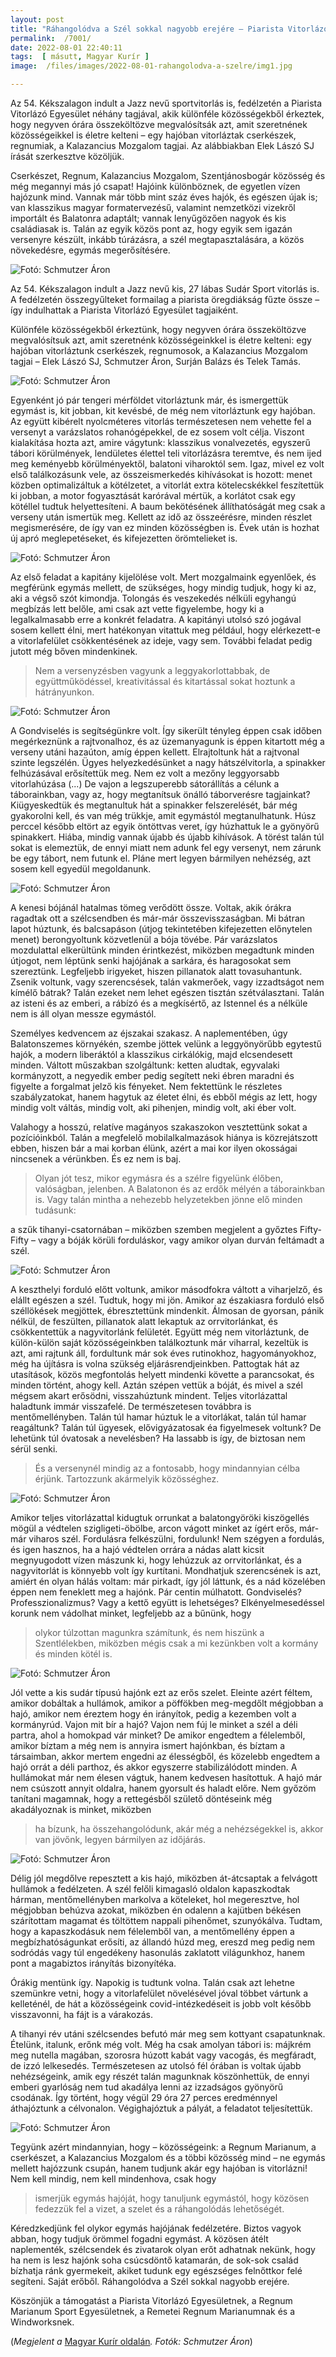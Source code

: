 ```yaml
---
layout: post
title: "Ráhangolódva a Szél sokkal nagyobb erejére – Piarista Vitorlázó Egyesület a Kékszalagon"
permalink:  /7001/ 
date: 2022-08-01 22:40:11
tags:  [ másutt, Magyar Kurír ] 
image:  /files/images/2022-08-01-rahangolodva-a-szelre/img1.jpg

---
```

Az 54. Kékszalagon indult a Jazz nevű sportvitorlás is, fedélzetén a Piarista Vitorlázó Egyesület néhány tagjával, akik különféle közösségekből érkeztek, hogy negyven órára összeköltözve megvalósítsák azt, amit szeretnének közösségeikkel is életre kelteni – egy hajóban vitorláztak cserkészek, regnumiak, a Kalazancius Mozgalom tagjai. Az alábbiakban Elek Lászó SJ írását szerkesztve közöljük.

<!--break-->

Cserkészet, Regnum, Kalazancius Mozgalom, Szentjánosbogár közösség és még megannyi más jó csapat! Hajóink különböznek, de egyetlen vízen hajózunk mind. Vannak már több mint száz éves hajók, és egészen újak is; van klasszikus magyar formatervezésű, valamint nemzetközi vizekről importált és Balatonra adaptált; vannak lenyűgözően nagyok és kis családiasak is. Talán az egyik közös pont az, hogy egyik sem igazán versenyre készült, inkább túrázásra, a szél megtapasztalására, a közös növekedésre, egymás megerősítésére.

![Fotó: Schmutzer Áron](/files/images/2022-08-01-rahangolodva-a-szelre/img2.jpg)

Az 54. Kékszalagon indult a Jazz nevű kis, 27 lábas Sudár Sport vitorlás is. A fedélzetén összegyűlteket formailag a piarista öregdiákság fűzte össze – így indulhattak a Piarista Vitorlázó Egyesület tagjaiként.

Különféle közösségekből érkeztünk, hogy negyven órára összeköltözve megvalósítsuk azt, amit szeretnénk közösségeinkkel is életre kelteni: egy hajóban vitorláztunk cserkészek, regnumosok, a Kalazancius Mozgalom tagjai – Elek Lászó SJ, Schmutzer Áron, Surján Balázs és Telek Tamás.

![Fotó: Schmutzer Áron](/files/images/2022-08-01-rahangolodva-a-szelre/img3.jpg)

Egyenként jó pár tengeri mérföldet vitorláztunk már, és ismergettük egymást is, kit jobban, kit kevésbé, de még nem vitorláztunk egy hajóban. Az együtt kibérelt nyolcméteres vitorlás természetesen nem vehette fel a versenyt a varázslatos rohanógépekkel, de ez sosem volt célja. Viszont kialakítása hozta azt, amire vágytunk: klasszikus vonalvezetés, egyszerű tábori körülmények, lendületes élettel teli vitorlázásra teremtve, és nem ijed meg keményebb körülményektől, balatoni viharoktól sem. Igaz, mivel ez volt első találkozásunk vele, az összeismerkedés kihívásokat is hozott: menet közben optimalizáltuk a kötélzetet, a vitorlát extra kötelecskékkel feszítettük ki jobban, a motor fogyasztását karórával mértük, a korlátot csak egy kötéllel tudtuk helyettesíteni. A baum bekötésének állíthatóságát meg csak a verseny után ismertük meg. Kellett az idő az összeérésre, minden részlet megismerésére, de így van ez minden közösségben is. Évek után is hozhat új apró meglepetéseket, és kifejezetten örömtelieket is.

![Fotó: Schmutzer Áron](/files/images/2022-08-01-rahangolodva-a-szelre/img4.jpg)

Az első feladat a kapitány kijelölése volt. Mert mozgalmaink egyenlőek, és megférünk egymás mellett, de szükséges, hogy mindig tudjuk, hogy ki az, aki a végső szót kimondja. Tolongás és veszekedés nélküli egyhangú megbízás lett belőle, ami csak azt vette figyelembe, hogy ki a legalkalmasabb erre a konkrét feladatra. A kapitányi utolsó szó jogával sosem kellett élni, mert hatékonyan vitattuk meg például, hogy elérkezett-e a vitorlafelület csökkentésének az ideje, vagy sem. További feladat pedig jutott még bőven mindenkinek.

> Nem a versenyzésben vagyunk a leggyakorlottabbak, de együttműködéssel, kreativitással és kitartással sokat hoztunk a hátrányunkon.

![Fotó: Schmutzer Áron](/files/images/2022-08-01-rahangolodva-a-szelre/img5.jpg)

A Gondviselés is segítségünkre volt. Így sikerült tényleg éppen csak időben megérkeznünk a rajtvonalhoz, és az üzemanyagunk is éppen kitartott még a verseny utáni hazaúton, amíg éppen kellett. Elrajtoltunk hát a rajtvonal szinte legszélén. Ügyes helyezkedésünket a nagy hátszélvitorla, a spinakker felhúzásával erősítettük meg. Nem ez volt a mezőny leggyorsabb vitorlahúzása (...) De vajon a legszuperebb sátorállítás a célunk a táborainkban, vagy az, hogy megtanítsuk önálló táborverésre tagjainkat? Kiügyeskedtük és megtanultuk hát a spinakker felszerelését, bár még gyakorolni kell, és van még trükkje, amit egymástól megtanulhatunk. Húsz perccel később eltört az egyik öntöttvas veret, így húzhattuk le a gyönyörű spinakkert. Hiába, mindig vannak újabb és újabb kihívások. A törést talán túl sokat is elemeztük, de ennyi miatt nem adunk fel egy versenyt, nem zárunk be egy tábort, nem futunk el. Pláne mert legyen bármilyen nehézség, azt sosem kell egyedül megoldanunk.

![Fotó: Schmutzer Áron](/files/images/2022-08-01-rahangolodva-a-szelre/img6.jpg)

A kenesi bójánál hatalmas tömeg verődött össze. Voltak, akik órákra ragadtak ott a szélcsendben és már-már összevisszaságban. Mi bátran lapot húztunk, és balcsapáson (útjog tekintetében kifejezetten előnytelen menet) berongyoltunk közvetlenül a bója tövébe. Pár varázslatos mozdulattal elkerültünk minden érintkezést, miközben megadtunk minden útjogot, nem léptünk senki hajójának a sarkára, és haragosokat sem szereztünk. Legfeljebb irigyeket, hiszen pillanatok alatt tovasuhantunk. Zsenik voltunk, vagy szerencsések, talán vakmerőek, vagy izzadtságot nem kímélő bátrak? Talán ezeket nem lehet egészen tisztán szétválasztani. Talán az isteni és az emberi, a rábízó és a megkísértő, az Istennel és a nélküle nem is áll olyan messze egymástól.

Személyes kedvencem az éjszakai szakasz. A naplementében, úgy Balatonszemes környékén, szembe jöttek velünk a leggyönyörűbb egytestű hajók, a modern liberáktól a klasszikus cirkálókig, majd elcsendesett minden. Váltott műszakban szolgáltunk: ketten aludtak, egyvalaki kormányzott, a negyedik ember pedig segített neki ébren maradni és figyelte a forgalmat jelző kis fényeket. Nem fektettünk le részletes szabályzatokat, hanem hagytuk az életet élni, és ebből mégis az lett, hogy mindig volt váltás, mindig volt, aki pihenjen, mindig volt, aki éber volt.

Valahogy a hosszú, relatíve magányos szakaszokon vesztettünk sokat a pozícióinkból. Talán a megfelelő mobilalkalmazások hiánya is közrejátszott ebben, hiszen bár a mai korban élünk, azért a mai kor ilyen okosságai nincsenek a vérünkben. És ez nem is baj.

> Olyan jót tesz, mikor egymásra és a szélre figyelünk élőben, valóságban, jelenben. A Balatonon és az erdők mélyén a táborainkban is. Vagy talán mintha a nehezebb helyzetekben jönne elő minden tudásunk:

a szűk tihanyi-csatornában – miközben szemben megjelent a győztes Fifty-Fifty – vagy a bóják körüli forduláskor, vagy amikor olyan durván feltámadt a szél.

![Fotó: Schmutzer Áron](/files/images/2022-08-01-rahangolodva-a-szelre/img7.jpg)

A keszthelyi forduló előtt voltunk, amikor másodfokra váltott a viharjelző, és elállt egészen a szél. Tudtuk, hogy mi jön. Amikor az északiasra forduló első széllökések megjöttek, ébresztettünk mindenkit. Álmosan de gyorsan, pánik nélkül, de feszülten, pillanatok alatt lekaptuk az orrvitorlánkat, és csökkentettük a nagyvitorlánk felületét. Együtt még nem vitorláztunk, de külön-külön saját közösségeinkben találkoztunk már viharral, kezeltük is azt, ami rajtunk áll, fordultunk már sok éves rutinokhoz, hagyományokhoz, még ha újításra is volna szükség eljárásrendjeinkben. Pattogtak hát az utasítások, közös megfontolás helyett mindenki követte a parancsokat, és minden történt, ahogy kell. Aztán szépen vettük a bóját, és mivel a szél mégsem akart erősödni, visszahúztunk mindent. Teljes vitorlázattal haladtunk immár visszafelé. De természetesen továbbra is mentőmellényben. Talán túl hamar húztuk le a vitorlákat, talán túl hamar reagáltunk? Talán túl ügyesek, elővigyázatosak éa figyelmesek voltunk? De lehetünk túl óvatosak a nevelésben? Ha lassabb is így, de biztosan nem sérül senki.

> És a versenynél mindig az a fontosabb, hogy mindannyian célba érjünk. Tartozzunk akármelyik közösséghez.

![Fotó: Schmutzer Áron](/files/images/2022-08-01-rahangolodva-a-szelre/img8.jpg)

Amikor teljes vitorlázattal kidugtuk orrunkat a balatongyöröki kiszögellés mögül a védtelen szigligeti-öbölbe, arcon vágott minket az ígért erős, már-már viharos szél. Fordulásra felkészülni, fordulunk! Nem szégyen a fordulás, és igen hasznos, ha a hajó védtelen orrára a nádas alatt kicsit megnyugodott vízen mászunk ki, hogy lehúzzuk az orrvitorlánkat, és a nagyvitorlát is könnyebb volt így kurtítani. Mondhatjuk szerencsének is azt, amiért én olyan hálás voltam: már pirkadt, így jól láttunk, és a nád közelében éppen nem feneklett meg a hajónk. Pár centin múlhatott. Gondviselés? Professzionalizmus? Vagy a kettő együtt is lehetséges? Elkényelmesedéssel korunk nem vádolhat minket, legfeljebb az a bűnünk, hogy

> olykor túlzottan magunkra számítunk, és nem hiszünk a Szentlélekben, miközben mégis csak a mi kezünkben volt a kormány és minden kötél is.

![Fotó: Schmutzer Áron](/files/images/2022-08-01-rahangolodva-a-szelre/img9.jpg)

Jól vette a kis sudár típusú hajónk ezt az erős szelet. Eleinte azért féltem, amikor dobáltak a hullámok, amikor a pöffökben meg-megdőlt mégjobban a hajó, amikor nem éreztem hogy én irányítok, pedig a kezemben volt a kormányrúd. Vajon mit bír a hajó? Vajon nem fúj le minket a szél a déli partra, ahol a homokpad vár minket? De amikor engedtem a félelemből, amikor bíztam a még nem is annyira ismert hajónkban, és bíztam a társaimban, akkor mertem engedni az élességből, és közelebb engedtem a hajó orrát a déli parthoz, és akkor egyszerre stabilizálódott minden. A hullámokat már nem élesen vágtuk, hanem kedvesen hasítottuk. A hajó már nem csúszott annyit oldalra, hanem gyorsult és haladt előre. Nem győzöm tanítani magamnak, hogy a rettegésből születő döntéseink még akadályoznak is minket, miközben

> ha bízunk, ha összehangolódunk, akár még a nehézségekkel is, akkor van jövőnk, legyen bármilyen az időjárás.

![Fotó: Schmutzer Áron](/files/images/2022-08-01-rahangolodva-a-szelre/img10.jpg)

Délig jól megdőlve repesztett a kis hajó, miközben át-átcsaptak a felvágott hullámok a fedélzeten. A szél felőli kimagasló oldalon kapaszkodtak hárman, mentőmellényben markolva a köteleket, hol megeresztve, hol mégjobban behúzva azokat, miközben én odalenn a kajütben békésen szárítottam magamat és töltöttem nappali pihenőmet, szunyókálva. Tudtam, hogy a kapaszkodásuk nem félelemből van, a mentőmellény éppen a megbízhatóságunkat erősíti, az állandó húzd meg, ereszd meg pedig nem sodródás vagy túl engedékeny hasonulás zaklatott világunkhoz, hanem pont a magabiztos irányítás bizonyítéka.

Órákig mentünk így. Napokig is tudtunk volna. Talán csak azt lehetne szemünkre vetni, hogy a vitorlafelület növelésével jóval többet vártunk a kelleténél, de hát a közösségeink covid-intézkedéseit is jobb volt később visszavonni, ha fájt is a várakozás.

A tihanyi rév utáni szélcsendes befutó már meg sem kottyant csapatunknak. Ételünk, italunk, erőnk még volt. Még ha csak amolyan tábori is: májkrém meg nutella magában, szorosra húzott kabát vagy vacogás, és megfáradt, de izzó lelkesedés. Természetesen az utolsó fél órában is voltak újabb nehézségeink, amik egy részét talán magunknak köszönhettük, de ennyi emberi gyarlóság nem tud akadálya lenni az izzadságos gyönyörű csodának. Így történt, hogy végül 29 óra 27 perces eredménnyel áthajóztunk a célvonalon. Végighajóztuk a pályát, a feladatot teljesítettük.

![Fotó: Schmutzer Áron](/files/images/2022-08-01-rahangolodva-a-szelre/img11.jpg)

Tegyünk azért mindannyian, hogy – közösségeink: a Regnum Marianum, a cserkészet, a Kalazancius Mozgalom és a többi közösség mind – ne egymás mellett hajózzunk csupán, hanem tudjunk akár egy hajóban is vitorlázni! Nem kell mindig, nem kell mindenhova, csak hogy

> ismerjük egymás hajóját, hogy tanuljunk egymástól, hogy közösen fedezzük fel a vizet, a szelet és a ráhangolódás lehetőségét.

Kéredzkedjünk fel olykor egymás hajójának fedélzetére. Biztos vagyok abban, hogy tudjuk örömmel fogadni egymást. A közösen átélt naplementék, szélcsendek és zivatarok olyan erőt adhatnak nekünk, hogy ha nem is lesz hajónk soha csúcsdöntő katamarán, de sok-sok család bízhatja ránk gyermekeit, akiket tudunk egy egészséges felnőttkor felé segíteni. Saját erőből. Ráhangolódva a Szél sokkal nagyobb erejére.

Köszönjük a támogatást a Piarista Vitorlázó Egyesületnek, a Regnum Marianum Sport Egyesületnek, a Remetei Regnum Marianumnak és a Windworksnek.

(*Megjelent a* [Magyar Kurír oldalán](https://www.magyarkurir.hu/hirek/rahangolodva-szel-sokkal-nagyobb-erejere-piarista-vitorlazo-egyesulet-kekszalagon)*. Fotók: Schmutzer Áron*)

